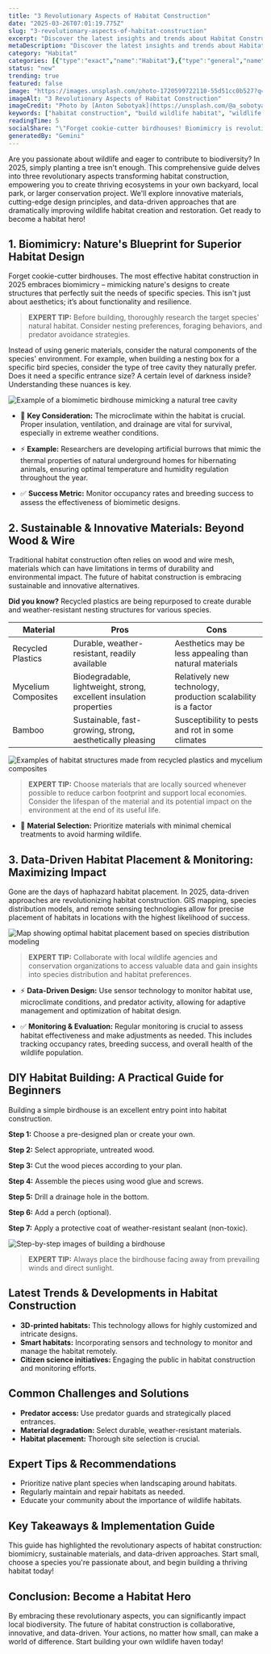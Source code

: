 ```yaml
---
title: "3 Revolutionary Aspects of Habitat Construction"
date: "2025-03-26T07:01:19.775Z"
slug: "3-revolutionary-aspects-of-habitat-construction"
excerpt: "Discover the latest insights and trends about Habitat Construction. This comprehensive guide covers everything you need to know about Habitat Construction in 2025."
metaDescription: "Discover the latest insights and trends about Habitat Construction. This comprehensive guide covers everything you need to know about Habitat Construction ..."
category: "Habitat"
categories: [{"type":"exact","name":"Habitat"},{"type":"general","name":"Engineering"},{"type":"medium","name":"Civil Engineering"},{"type":"specific","name":"Sustainable Materials"},{"type":"niche","name":"Green Building Codes"}]
status: "new"
trending: true
featured: false
image: "https://images.unsplash.com/photo-1720599722110-55d51cc0b527?q=85&w=1200&fit=max&fm=webp&auto=compress"
imageAlt: "3 Revolutionary Aspects of Habitat Construction"
imageCredit: "Photo by [Anton Sobotyak](https://unsplash.com/@a_sobotyak) on Unsplash"
keywords: ["habitat construction", "build wildlife habitat", "wildlife habitat structures", "DIY habitat building", "animal habitat construction", "best habitat materials", "how to build a birdhouse", "backyard wildlife habitat", "creating wildlife habitats", "cost of habitat construction"]
readingTime: 5
socialShare: "\"Forget cookie-cutter birdhouses! Biomimicry is revolutionizing habitat construction, creating thriving ecosystems by mimicking nature's ingenious designs.\""
generatedBy: "Gemini"
---
```




Are you passionate about wildlife and eager to contribute to biodiversity?  In 2025, simply planting a tree isn't enough.  This comprehensive guide delves into three revolutionary aspects transforming habitat construction, empowering you to create thriving ecosystems in your own backyard, local park, or larger conservation project. We'll explore innovative materials, cutting-edge design principles, and data-driven approaches that are dramatically improving wildlife habitat creation and restoration. Get ready to become a habitat hero!

## 1. Biomimicry: Nature's Blueprint for Superior Habitat Design

Forget cookie-cutter birdhouses.  The most effective habitat construction in 2025 embraces biomimicry – mimicking nature's designs to create structures that perfectly suit the needs of specific species.  This isn't just about aesthetics; it’s about functionality and resilience.

> **EXPERT TIP:**  Before building, thoroughly research the target species' natural habitat.  Consider nesting preferences, foraging behaviors, and predator avoidance strategies.

Instead of using generic materials, consider the natural components of the species' environment. For example, when building a nesting box for a specific bird species, consider the type of tree cavity they naturally prefer.  Does it need a specific entrance size? A certain level of darkness inside?  Understanding these nuances is key.

![Example of a biomimetic birdhouse mimicking a natural tree cavity](https://images.unsplash.com/photo-1720599722110-55d51cc0b527?q=85&w=1200&fit=max&fm=webp&auto=compress)

*   🔑 **Key Consideration:**  The microclimate within the habitat is crucial.  Proper insulation, ventilation, and drainage are vital for survival, especially in extreme weather conditions.

*   ⚡ **Example:**  Researchers are developing artificial burrows that mimic the thermal properties of natural underground homes for hibernating animals, ensuring optimal temperature and humidity regulation throughout the year.

*   ✅ **Success Metric:**  Monitor occupancy rates and breeding success to assess the effectiveness of biomimetic designs.

## 2. Sustainable & Innovative Materials:  Beyond Wood & Wire

Traditional habitat construction often relies on wood and wire mesh, materials which can have limitations in terms of durability and environmental impact.  The future of habitat construction is embracing sustainable and innovative alternatives.

**Did you know?**  Recycled plastics are being repurposed to create durable and weather-resistant nesting structures for various species.

| Material             | Pros                                                              | Cons                                                        |
|----------------------|----------------------------------------------------------------------|-------------------------------------------------------------|
| Recycled Plastics    | Durable, weather-resistant, readily available                        | Aesthetics may be less appealing than natural materials         |
| Mycelium Composites | Biodegradable, lightweight, strong, excellent insulation properties | Relatively new technology, production scalability is a factor |
| Bamboo                | Sustainable, fast-growing, strong, aesthetically pleasing            | Susceptibility to pests and rot in some climates            |

![Examples of habitat structures made from recycled plastics and mycelium composites](https://images.unsplash.com/photo-1541888946425-d81bb19240f5?q=85&w=1200&fit=max&fm=webp&auto=compress)

> **EXPERT TIP:**  Choose materials that are locally sourced whenever possible to reduce carbon footprint and support local economies.  Consider the lifespan of the material and its potential impact on the environment at the end of its useful life.

*   🔑 **Material Selection:** Prioritize materials with minimal chemical treatments to avoid harming wildlife.

## 3. Data-Driven Habitat Placement & Monitoring: Maximizing Impact

Gone are the days of haphazard habitat placement.  In 2025, data-driven approaches are revolutionizing habitat construction.  GIS mapping, species distribution models, and remote sensing technologies allow for precise placement of habitats in locations with the highest likelihood of success.

![Map showing optimal habitat placement based on species distribution modeling](https://images.unsplash.com/photo-1489514354504-1653aa90e34e?q=85&w=1200&fit=max&fm=webp&auto=compress)

> **EXPERT TIP:** Collaborate with local wildlife agencies and conservation organizations to access valuable data and gain insights into species distribution and habitat preferences.

*   ⚡ **Data-Driven Design:**  Use sensor technology to monitor habitat use, microclimate conditions, and predator activity, allowing for adaptive management and optimization of habitat design.

*   ✅ **Monitoring & Evaluation:**  Regular monitoring is crucial to assess habitat effectiveness and make adjustments as needed.  This includes tracking occupancy rates, breeding success, and overall health of the wildlife population.

##  DIY Habitat Building: A Practical Guide for Beginners

Building a simple birdhouse is an excellent entry point into habitat construction.

**Step 1:** Choose a pre-designed plan or create your own.

**Step 2:** Select appropriate, untreated wood.

**Step 3:** Cut the wood pieces according to your plan.

**Step 4:** Assemble the pieces using wood glue and screws.

**Step 5:** Drill a drainage hole in the bottom.

**Step 6:** Add a perch (optional).

**Step 7:** Apply a protective coat of weather-resistant sealant (non-toxic).

![Step-by-step images of building a birdhouse](https://images.unsplash.com/photo-1429497419816-9ca5cfb4571a?q=85&w=1200&fit=max&fm=webp&auto=compress)

> **EXPERT TIP:**  Always place the birdhouse facing away from prevailing winds and direct sunlight.

##  Latest Trends & Developments in Habitat Construction

*   **3D-printed habitats:**  This technology allows for highly customized and intricate designs.
*   **Smart habitats:**  Incorporating sensors and technology to monitor and manage the habitat remotely.
*   **Citizen science initiatives:**  Engaging the public in habitat construction and monitoring efforts.

## Common Challenges and Solutions

*   **Predator access:**  Use predator guards and strategically placed entrances.
*   **Material degradation:**  Select durable, weather-resistant materials.
*   **Habitat placement:**  Thorough site selection is crucial.

## Expert Tips & Recommendations

*   Prioritize native plant species when landscaping around habitats.
*   Regularly maintain and repair habitats as needed.
*   Educate your community about the importance of wildlife habitats.

## Key Takeaways & Implementation Guide

This guide has highlighted the revolutionary aspects of habitat construction: biomimicry, sustainable materials, and data-driven approaches.  Start small, choose a species you're passionate about, and begin building a thriving habitat today!

## Conclusion:  Become a Habitat Hero

By embracing these revolutionary aspects, you can significantly impact local biodiversity.  The future of habitat construction is collaborative, innovative, and data-driven.  Your actions, no matter how small, can make a world of difference.  Start building your own wildlife haven today!

